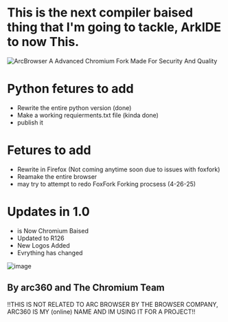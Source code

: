 # This is the next compiler baised thing that I'm going to tackle, ArkIDE to now This.
![ArcBrowser](https://github.com/arc360alt/ArcWeb/assets/155182753/4ac8a800-b738-4409-9824-dc175d804e30)
A Advanced Chromium Fork Made For Security And Quality

# Python fetures to add
- Rewrite the entire python version (done)
- Make a working requierments.txt file (kinda done)
- publish it

# Fetures to add

* Rewrite in Firefox (Not coming anytime soon due to issues with foxfork)
* Reamake the entire browser
* may try to attempt to redo FoxFork Forking procsess (4-26-25)

# Updates in 1.0

* is Now Chromium Baised
* Updated to R126
* New Logos Added
* Evrything has changed

![image](https://github.com/arc360alt/ArcWeb/assets/155182753/a66dac6c-fc3e-4cb9-b231-ddf196dc68b2)

## By arc360 and The Chromium Team

!!THIS IS NOT RELATED TO ARC BROWSER BY THE BROWSER COMPANY, ARC360 IS MY (online) NAME AND IM USING IT FOR A PROJECT!!
